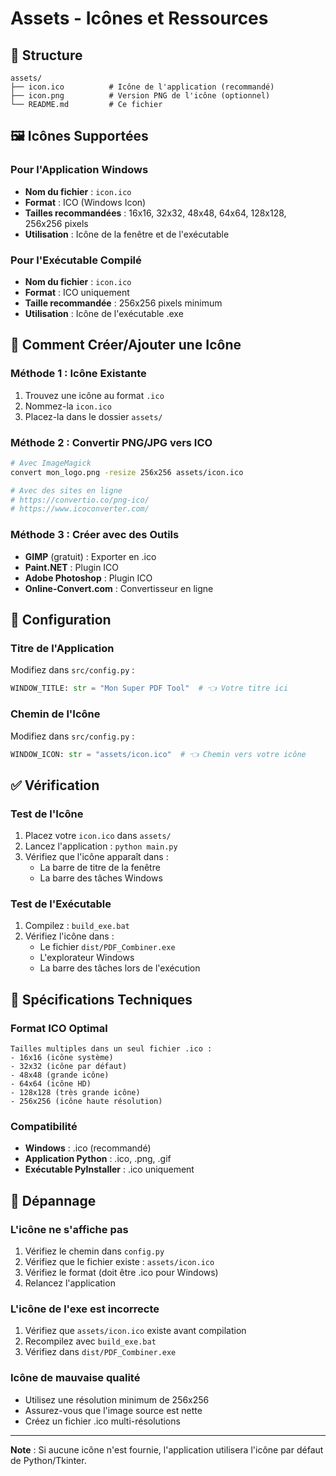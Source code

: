# Assets - Icônes et Ressources

## 📁 Structure

```
assets/
├── icon.ico          # Icône de l'application (recommandé)
├── icon.png          # Version PNG de l'icône (optionnel)
└── README.md         # Ce fichier
```

## 🖼️ Icônes Supportées

### Pour l'Application Windows

- **Nom du fichier** : `icon.ico`
- **Format** : ICO (Windows Icon)
- **Tailles recommandées** : 16x16, 32x32, 48x48, 64x64, 128x128, 256x256 pixels
- **Utilisation** : Icône de la fenêtre et de l'exécutable

### Pour l'Exécutable Compilé

- **Nom du fichier** : `icon.ico`
- **Format** : ICO uniquement
- **Taille recommandée** : 256x256 pixels minimum
- **Utilisation** : Icône de l'exécutable .exe

## 🎨 Comment Créer/Ajouter une Icône

### Méthode 1 : Icône Existante

1. Trouvez une icône au format `.ico`
2. Nommez-la `icon.ico`
3. Placez-la dans le dossier `assets/`

### Méthode 2 : Convertir PNG/JPG vers ICO

```bash
# Avec ImageMagick
convert mon_logo.png -resize 256x256 assets/icon.ico

# Avec des sites en ligne
# https://convertio.co/png-ico/
# https://www.icoconverter.com/
```

### Méthode 3 : Créer avec des Outils

- **GIMP** (gratuit) : Exporter en .ico
- **Paint.NET** : Plugin ICO
- **Adobe Photoshop** : Plugin ICO
- **Online-Convert.com** : Convertisseur en ligne

## 🔧 Configuration

### Titre de l'Application

Modifiez dans `src/config.py` :

```python
WINDOW_TITLE: str = "Mon Super PDF Tool"  # 👈 Votre titre ici
```

### Chemin de l'Icône

Modifiez dans `src/config.py` :

```python
WINDOW_ICON: str = "assets/icon.ico"  # 👈 Chemin vers votre icône
```

## ✅ Vérification

### Test de l'Icône

1. Placez votre `icon.ico` dans `assets/`
2. Lancez l'application : `python main.py`
3. Vérifiez que l'icône apparaît dans :
   - La barre de titre de la fenêtre
   - La barre des tâches Windows

### Test de l'Exécutable

1. Compilez : `build_exe.bat`
2. Vérifiez l'icône dans :
   - Le fichier `dist/PDF_Combiner.exe`
   - L'explorateur Windows
   - La barre des tâches lors de l'exécution

## 📏 Spécifications Techniques

### Format ICO Optimal

```
Tailles multiples dans un seul fichier .ico :
- 16x16 (icône système)
- 32x32 (icône par défaut)
- 48x48 (grande icône)
- 64x64 (icône HD)
- 128x128 (très grande icône)
- 256x256 (icône haute résolution)
```

### Compatibilité

- **Windows** : .ico (recommandé)
- **Application Python** : .ico, .png, .gif
- **Exécutable PyInstaller** : .ico uniquement

## 🚨 Dépannage

### L'icône ne s'affiche pas

1. Vérifiez le chemin dans `config.py`
2. Vérifiez que le fichier existe : `assets/icon.ico`
3. Vérifiez le format (doit être .ico pour Windows)
4. Relancez l'application

### L'icône de l'exe est incorrecte

1. Vérifiez que `assets/icon.ico` existe avant compilation
2. Recompilez avec `build_exe.bat`
3. Vérifiez dans `dist/PDF_Combiner.exe`

### Icône de mauvaise qualité

- Utilisez une résolution minimum de 256x256
- Assurez-vous que l'image source est nette
- Créez un fichier .ico multi-résolutions

---

**Note** : Si aucune icône n'est fournie, l'application utilisera l'icône par défaut de Python/Tkinter.
